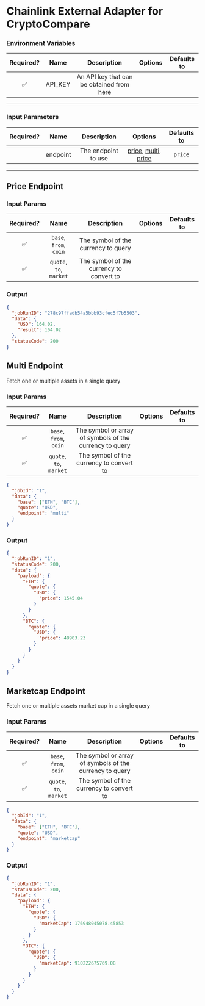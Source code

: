 # Chainlink External Adapter for CryptoCompare

### Environment Variables

| Required? |  Name   |                                      Description                                       | Options | Defaults to |
| :-------: | :-----: | :------------------------------------------------------------------------------------: | :-----: | :---------: |
|    ✅     | API_KEY | An API key that can be obtained from [here](https://min-api.cryptocompare.com/pricing) |         |             |

---

### Input Parameters

| Required? |   Name   |     Description     |                                     Options                                      | Defaults to |
| :-------: | :------: | :-----------------: | :------------------------------------------------------------------------------: | :---------: |
|           | endpoint | The endpoint to use | [price](#Price-Endpoint), [multi](#Multi-Endpoint), [price](#Marketcap-Endpoint) |   `price`   |

---

## Price Endpoint

### Input Params

| Required? |          Name           |               Description                | Options | Defaults to |
| :-------: | :---------------------: | :--------------------------------------: | :-----: | :---------: |
|    ✅     | `base`, `from`, `coin`  |   The symbol of the currency to query    |         |             |
|    ✅     | `quote`, `to`, `market` | The symbol of the currency to convert to |         |             |

### Output

```json
{
  "jobRunID": "278c97ffadb54a5bbb93cfec5f7b5503",
  "data": {
    "USD": 164.02,
    "result": 164.02
  },
  "statusCode": 200
}
```

## Multi Endpoint

Fetch one or multiple assets in a single query

### Input Params

| Required? |          Name           |                       Description                       | Options | Defaults to |
| :-------: | :---------------------: | :-----------------------------------------------------: | :-----: | :---------: |
|    ✅     | `base`, `from`, `coin`  | The symbol or array of symbols of the currency to query |         |             |
|    ✅     | `quote`, `to`, `market` |        The symbol of the currency to convert to         |         |             |

```json
{
  "jobId": "1",
  "data": {
    "base": ["ETH", "BTC"],
    "quote": "USD",
    "endpoint": "multi"
  }
}
```

### Output

```json
{
  "jobRunID": "1",
  "statusCode": 200,
  "data": {
    "payload": {
      "ETH": {
        "quote": {
          "USD": {
            "price": 1545.04
          }
        }
      },
      "BTC": {
        "quote": {
          "USD": {
            "price": 48903.23
          }
        }
      }
    }
  }
}
```

## Marketcap Endpoint

Fetch one or multiple assets market cap in a single query

### Input Params

| Required? |          Name           |                       Description                       | Options | Defaults to |
| :-------: | :---------------------: | :-----------------------------------------------------: | :-----: | :---------: |
|    ✅     | `base`, `from`, `coin`  | The symbol or array of symbols of the currency to query |         |             |
|    ✅     | `quote`, `to`, `market` |        The symbol of the currency to convert to         |         |             |

```json
{
  "jobId": "1",
  "data": {
    "base": ["ETH", "BTC"],
    "quote": "USD",
    "endpoint": "marketcap"
  }
}
```

### Output

```json
{
  "jobRunID": "1",
  "statusCode": 200,
  "data": {
    "payload": {
      "ETH": {
        "quote": {
          "USD": {
            "marketCap": 176948045078.45853
          }
        }
      },
      "BTC": {
        "quote": {
          "USD": {
            "marketCap": 910222675769.08
          }
        }
      }
    }
  }
}
```
